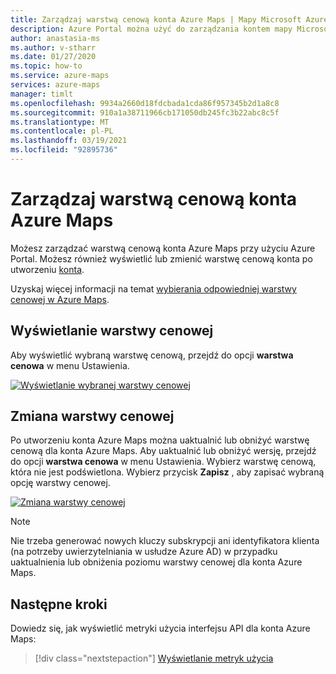```yaml
---
title: Zarządzaj warstwą cenową konta Azure Maps | Mapy Microsoft Azure
description: Azure Portal można użyć do zarządzania kontem mapy Microsoft Azure i jego warstwą cenową.
author: anastasia-ms
ms.author: v-stharr
ms.date: 01/27/2020
ms.topic: how-to
ms.service: azure-maps
services: azure-maps
manager: timlt
ms.openlocfilehash: 9934a2660d18fdcbada1cda86f957345b2d1a8c8
ms.sourcegitcommit: 910a1a38711966cb171050db245fc3b22abc8c5f
ms.translationtype: MT
ms.contentlocale: pl-PL
ms.lasthandoff: 03/19/2021
ms.locfileid: "92895736"
---
```

# <a name="manage-the-pricing-tier-of-your-azure-maps-account"></a>Zarządzaj warstwą cenową konta Azure Maps

Możesz zarządzać warstwą cenową konta Azure Maps przy użyciu Azure Portal. Możesz również wyświetlić lub zmienić warstwę cenową konta po utworzeniu [konta](https://azure.microsoft.com/free/?WT.mc_id=A261C142F).

Uzyskaj więcej informacji na temat [wybierania odpowiedniej warstwy cenowej w Azure Maps](./choose-pricing-tier.md).

## <a name="view-your-pricing-tier"></a>Wyświetlanie warstwy cenowej

Aby wyświetlić wybraną warstwę cenową, przejdź do opcji **warstwa cenowa** w menu Ustawienia.

[![Wyświetlanie wybranej warstwy ](./media/how-to-manage-pricing-tier/view-pricing-tier.png) cenowej](./media/how-to-manage-pricing-tier/view-pricing-tier.png#lightbox)

## <a name="change-a-pricing-tier"></a>Zmiana warstwy cenowej

Po utworzeniu konta Azure Maps można uaktualnić lub obniżyć warstwę cenową dla konta Azure Maps. Aby uaktualnić lub obniżyć wersję, przejdź do opcji **warstwa cenowa** w menu Ustawienia. Wybierz warstwę cenową, która nie jest podświetlona. Wybierz przycisk **Zapisz** , aby zapisać wybraną opcję warstwy cenowej.

[![Zmiana warstwy ](./media/how-to-manage-pricing-tier/change-pricing-tier.png) cenowej](./media/how-to-manage-pricing-tier/change-pricing-tier.png#lightbox)

> [!NOTE]
> Nie trzeba generować nowych kluczy subskrypcji ani identyfikatora klienta (na potrzeby uwierzytelniania w usłudze Azure AD) w przypadku uaktualnienia lub obniżenia poziomu warstwy cenowej dla konta Azure Maps.

## <a name="next-steps"></a>Następne kroki

Dowiedz się, jak wyświetlić metryki użycia interfejsu API dla konta Azure Maps:

> [!div class="nextstepaction"] 
> [Wyświetlanie metryk użycia](./how-to-view-api-usage.md)